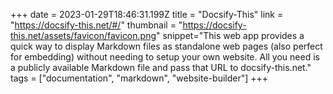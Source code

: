 +++
date = 2023-01-29T18:46:31.199Z
title = "Docsify-This"
link = "https://docsify-this.net/#/"
thumbnail = "https://docsify-this.net/assets/favicon/favicon.png"
snippet="This web app provides a quick way to display Markdown files as standalone web pages (also perfect for embedding) without needing to setup your own website. All you need is a publicly available Markdown file and pass that URL to docsify-this.net."
tags = ["documentation", "markdown", "website-builder"]
+++

